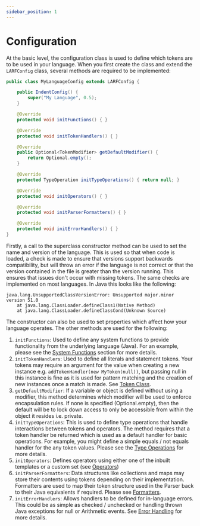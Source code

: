 ```yaml
---
sidebar_position: 1
---
```

# Configuration
At the basic level, the configuration class is used to define which tokens are to be used in your language. 
When you first create the class and extend the ``LARFConfig`` class, several methods are required to be
implemented:
```java
public class MyLanguageConfig extends LARFConfig {

    public IndentConfig() {
        super("My Language", 0.5);
    }

    @Override
    protected void initFunctions() { }

    @Override
    protected void initTokenHandlers() { }

    @Override
    public Optional<TokenModifier> getDefaultModifier() {
        return Optional.empty();
    }

    @Override
    protected TypeOperation initTypeOperations() { return null; }

    @Override
    protected void initOperators() { }

    @Override
    protected void initParserFormatters() { }

    @Override
    protected void initErrorHandlers() { }
}
```
Firstly, a call to the superclass constructor method can be used to set the name and version of the 
language. This is used so that when code is loaded, a check is made to ensure that versions support
backwards compatibility, but will throw an error if the language is not correct or that the version 
contained in the file is greater than the version running. This ensures that issues don't occur with
missing tokens. The same checks are implemented on most languages. In Java this looks like the following:
```
java.lang.UnsupportedClassVersionError: Unsupported major.minor version 51.0
    at java.lang.ClassLoader.defineClass1(Native Method)
    at java.lang.ClassLoader.defineClassCond(Unknown Source)
```
The constructor can also be used to set properties which affect how your language operates. The other 
methods are used for the following:
1. ``initFunctions``: Used to define any system functions to provide functionality from the underlying
language (Java). For an example, please see the [System Functions](/docs/toolkit/system-functions.md)
section for more details.
2. ``initTokenHandlers``: Used to define all literals and statement tokens. Your tokens may require an
argument for the value when creating a new instance e.g. ``addTokenHandler(new MyToken(null))``, but 
passing null in this instance is fine as it is used for pattern matching and the creation of new
instances once a match is made. See [Token Class](/docs/toolkit/tokens/token-class.md).
3. ``getDefaultModifier``: If a variable or object is defined without using a modifier, this method 
determines which modifier will be used to enforce encapsulation rules. If none is specified (Optional.empty), 
then the default will be to lock down access to only be accessible from within the object it resides i.e. 
private.
4. ``initTypeOperations``: This is used to define type operations that handle interactions between
tokens and operators. The method requires that a token handler be returned which is used as a default
handler for basic operations. For example, you might define a simple equals / not equals handler for
the any token values. Please see the [Type Operations](/docs/toolkit/type-operations.md) for more details.
5. ``initOperators``: Defines operators using either one of the inbuilt templates or a custom set (see 
[Operators](/docs/toolkit/operators.md))
6. ``initParserFormatters``: Data structures like collections and maps may store their contents using
tokens depending on their implementation. Formatters are used to map their token structure used in the 
Parser back to their Java equivalents if required. Please see [Formatters](/docs/toolkit/parser/formatters.md).
7. ``initErrorHandlers``: Allows handlers to be defined for in-language errors. This could be as simple
as checked / unchecked or handling thrown Java exceptions for null or Arithmetic events. 
See [Error Handling](/error-handling.md) for more details.
